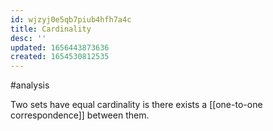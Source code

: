 ```yaml
---
id: wjzyj0e5qb7piub4hfh7a4c
title: Cardinality
desc: ''
updated: 1656443873636
created: 1654530812535
---
```

#analysis

Two sets have equal cardinality is there exists a [[one-to-one correspondence]] between them.
